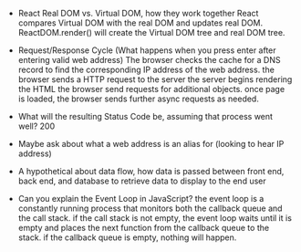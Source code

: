 - React Real DOM vs. Virtual DOM, how they work together
    React compares Virtual DOM with the real DOM and updates real DOM.
    ReactDOM.render() will create the Virtual DOM tree and real DOM tree.

- Request/Response Cycle (What happens when you press enter after entering valid web address)
    The browser checks the cache for a DNS record to find the corresponding IP address of the web address.
    the browser sends a HTTP request to the server
    the server begins rendering the HTML
    the browser send requests for additional objects.
    once page is loaded, the browser sends further async requests as needed.

- What will the resulting Status Code be, assuming that process went well?
    200

- Maybe ask about what a web address is an alias for (looking to hear IP address)

- A hypothetical about data flow, how data is passed between front end, back end, and database to retrieve data to display to the end user

- Can you explain the Event Loop in JavaScript?
    the event loop is a constantly running process that monitors both the callback queue and the call stack.
    if the call stack is not empty, the event loop waits until it is empty and places the next function from the callback queue to the stack. if the callback queue is empty, nothing will happen.
